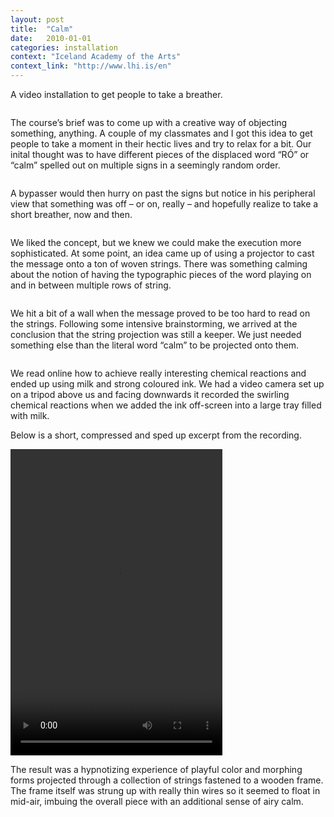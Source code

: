 ```yaml
---
layout: post
title:  "Calm"
date:   2010-01-01
categories: installation
context: "Iceland Academy of the Arts"
context_link: "http://www.lhi.is/en"
---
```

A video installation to get people to take a breather.

<img src="https://dl.dropboxusercontent.com/s/e09rr5jj8higbfo/ro-cover.jpg?dl=0" alt="">

The course’s brief was to come up with a creative way of objecting something, anything.
A couple of my classmates and I got this idea to get people to take a moment in their hectic lives and try to relax for a bit.
Our inital thought was to have different pieces of the displaced word “RÓ” or “calm” spelled out on multiple signs in a seemingly random order.

<img src="https://dl.dropboxusercontent.com/s/e66h33387osq7xv/ro-process-1.jpg?dl=0" alt="">

A bypasser would then hurry on past the signs but notice in his peripheral view that something was off – or on, really – and hopefully realize to take a short breather, now and then.

<img src="https://dl.dropboxusercontent.com/s/178jsc516pfoqfl/ro-process-2.jpg?dl=0" alt="">

We liked the concept, but we knew we could make the execution more sophisticated. At some point, an idea came up of using a projector to cast the message onto a ton of woven strings. There was something calming about the notion of having the typographic pieces of the word playing on and in between multiple rows of string.

<img src="https://dl.dropboxusercontent.com/s/k19xxtrzbhjh7li/ro-sketch-1.png?dl=0" alt="">

We hit a bit of a wall when the message proved to be too hard to read on the strings.
Following some intensive brainstorming, we arrived at the conclusion that the string projection was still a keeper. We just needed something else than the literal word “calm” to be projected onto them.

<img src="https://dl.dropboxusercontent.com/s/jea0oyxfe35pqd0/ro-sketch-2.png?dl=0" alt="">

We read online how to achieve really interesting chemical reactions and ended up using milk and strong coloured ink. We had a video camera set up on a tripod above us and facing downwards it recorded the swirling chemical reactions when we added the ink off-screen into a large tray  filled with milk.

Below is a short, compressed and sped up excerpt from the recording.

<video width="339" height="490" controls>
  <source src="https://dl.dropboxusercontent.com/s/og0e7mblkbm0v7e/ro_motmaeli_speedup.mp4?dl=0" type="video/mp4">
  Your browser does not support the video tag.
</video>

The result was a hypnotizing experience of playful color and morphing forms projected through a collection of strings fastened to a wooden frame. The frame itself was strung up with really thin wires so it seemed to float in mid-air, imbuing the overall piece with an additional sense of airy calm.

<img src="https://dl.dropboxusercontent.com/s/ruvrmimrhbxdtr9/ro-detail-1.jpg?dl=0" alt="">

